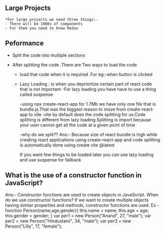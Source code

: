 ## Large Projects

    *For large projects we need three things:-
    - There will be 1000s of components
    - For them you need to know Redux

## Peformance

- Split the code into multiple sections
- After splitting the code .There are Two ways to load the code

  - load that code when it is required .For eg:-when button is clicked
  - Lazy Loading : is when you depriortize certain part of react code that is not important
    -For lazy loading you have have to use a thing called suspense

    -using npx create-react-app for 1.7Mb we have only one file that is bundle.js.That was the biggest reason to move from create-react-app to vite .vite by default does the code splitting for us.Code splitting is different from lazy loading.Splitting is import because your user cannot get all the code at a given point of time

    -why do we split??
    Ans:- Because size of react bundle is high while creating react applications using create-react-app
    and code splitting is automatically done using create
    vite @latest

    If you want few things to be loaded later you can use
    lazy loading and use suspense for fallback

## What is the use of a constructor function in JavaScript?

Ans:-
Constructor functions are used to create objects in JavaScript.
When do we use constructor functions?
If we want to create multiple objects having similar properties and methods, constructor functions are used.
Ex -
function Person(name,age,gender){
this.name = name;
this.age = age;
this.gender = gender;
}
var per1 = new Person("Anand", 27, "male");
var per2 = new Person("Hindustanii", 34, "male");
var per3 = new Person("Lilly", 17, "female");

